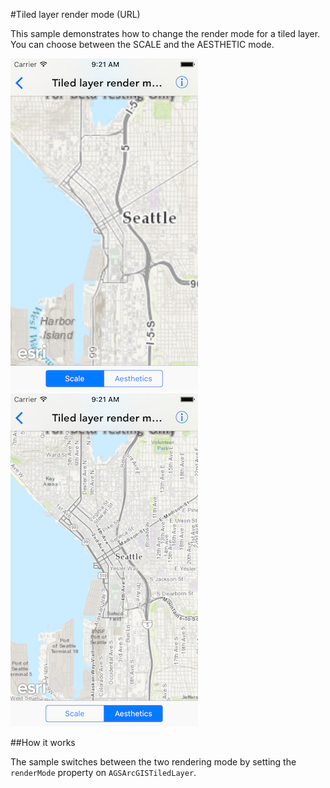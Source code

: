 #Tiled layer render mode (URL)

This sample demonstrates how to change the render mode for a tiled layer. You can choose between the SCALE and the AESTHETIC mode. 

![](image1.png)
![](image2.png)

##How it works

The sample switches between the two rendering mode by setting the `renderMode` property on `AGSArcGISTiledLayer`.



